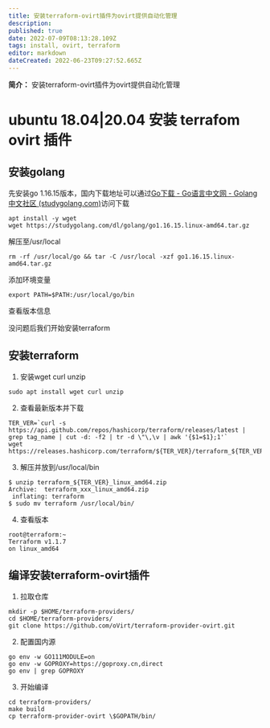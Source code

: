```yaml
---
title: 安装terraform-ovirt插件为ovirt提供自动化管理
description: 
published: true
date: 2022-07-09T08:13:28.109Z
tags: install, ovirt, terraform
editor: markdown
dateCreated: 2022-06-23T09:27:52.665Z
---
```


**简介：** 安装terraform-ovirt插件为ovirt提供自动化管理

# ubuntu 18.04|20.04 安装 terrafom ovirt 插件

## 安装golang

先安装go 1.16.15版本，国内下载地址可以通过[Go下载 - Go语言中文网 - Golang中文社区 (studygolang.com)](https://studygolang.com/dl)访问下载

```
apt install -y wget
wget https://studygolang.com/dl/golang/go1.16.15.linux-amd64.tar.gz
```

解压至/usr/local

```
rm -rf /usr/local/go && tar -C /usr/local -xzf go1.16.15.linux-amd64.tar.gz
```

添加环境变量

```
export PATH=$PATH:/usr/local/go/bin
```

查看版本信息

没问题后我们开始安装terraform

## 安装terraform

1.  安装wget curl unzip  
    

```
sudo apt install wget curl unzip
```

2.  查看最新版本并下载  
    

```
TER_VER=`curl -s https://api.github.com/repos/hashicorp/terraform/releases/latest | grep tag_name | cut -d: -f2 | tr -d \"\,\v | awk '{$1=$1};1'`
wget https://releases.hashicorp.com/terraform/${TER_VER}/terraform_${TER_VER}_linux_amd64.zip
```

3.  解压并放到/usr/local/bin  
    

```
$ unzip terraform_${TER_VER}_linux_amd64.zip
Archive:  terraform_xxx_linux_amd64.zip
 inflating: terraform
$ sudo mv terraform /usr/local/bin/
```

4.  查看版本  
    

```
root@terraform:~
Terraform v1.1.7
on linux_amd64
```

## 编译安装terraform-ovirt插件

1.  拉取仓库  
    

```
mkdir -p $HOME/terraform-providers/
cd $HOME/terraform-providers/
git clone https://github.com/oVirt/terraform-provider-ovirt.git
```

2.  配置国内源  
    

```
go env -w GO111MODULE=on
go env -w GOPROXY=https://goproxy.cn,direct
go env | grep GOPROXY
```

3.  开始编译  
    

```
cd terraform-providers/
make build
cp terraform-provider-ovirt \$GOPATH/bin/
```
